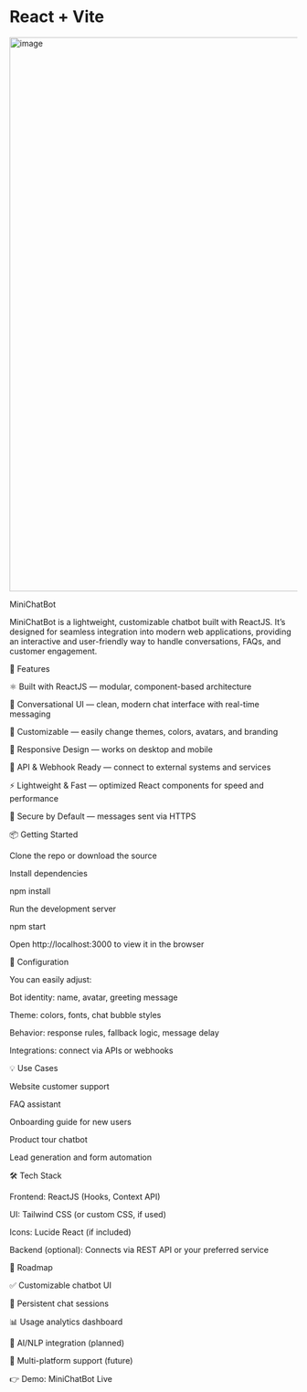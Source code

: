 # React + Vite

<img width="1906" height="970" alt="image" src="https://github.com/user-attachments/assets/fbc5d5ed-90b1-4cf0-a386-5a9b38cb3a90" />


MiniChatBot

MiniChatBot is a lightweight, customizable chatbot built with ReactJS. It’s designed for seamless integration into modern web applications, providing an interactive and user-friendly way to handle conversations, FAQs, and customer engagement.

🚀 Features

⚛️ Built with ReactJS — modular, component-based architecture

💬 Conversational UI — clean, modern chat interface with real-time messaging

🎨 Customizable — easily change themes, colors, avatars, and branding

📱 Responsive Design — works on desktop and mobile

🔗 API & Webhook Ready — connect to external systems and services

⚡ Lightweight & Fast — optimized React components for speed and performance

🔐 Secure by Default — messages sent via HTTPS

📦 Getting Started

Clone the repo or download the source

Install dependencies

npm install


Run the development server

npm start


Open http://localhost:3000 to view it in the browser

🔧 Configuration

You can easily adjust:

Bot identity: name, avatar, greeting message

Theme: colors, fonts, chat bubble styles

Behavior: response rules, fallback logic, message delay

Integrations: connect via APIs or webhooks

💡 Use Cases

Website customer support

FAQ assistant

Onboarding guide for new users

Product tour chatbot

Lead generation and form automation

🛠 Tech Stack

Frontend: ReactJS (Hooks, Context API)

UI: Tailwind CSS (or custom CSS, if used)

Icons: Lucide React (if included)

Backend (optional): Connects via REST API or your preferred service

📌 Roadmap

✅ Customizable chatbot UI

🔄 Persistent chat sessions

📊 Usage analytics dashboard

🤖 AI/NLP integration (planned)

📱 Multi-platform support (future)

👉 Demo: MiniChatBot Live
